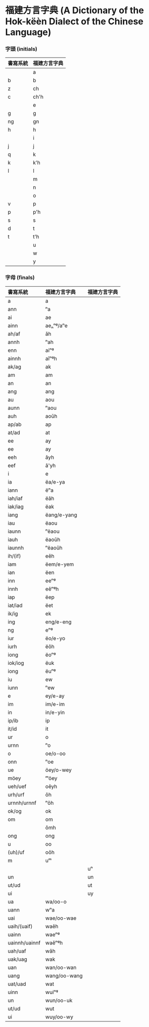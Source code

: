 # 福建方言字典 \(A Dictionary of the Hok-këèn Dialect of the Chinese Language\)

### 字頭 \(initials\)

| 書寫系統 | 福建方言字典 |
| :--- | :--- |
| | a |
| b | b |
| z | ch |
| c | ch'h |
| | e |
| g | g |
| ng | gn |
| h | h |
| | i |
| j | j |
| q | k |
| k | k'h |
| l | l |
| | m |
| | n |
| | o |
| v | p |
| p | p'h |
| s | s |
| d | t |
| t | t'h |
| | u |
| | w |
| | y |

### 字母 \(finals\)

| 書寫系統 | 福建方言字典 | 福建方言字典 |
| :--- | :--- | :--- |
| a | a | |
| ann | ⁿa | |
| ai | ae | |
| ainn | aeₙⁿᵍ/aⁿe | |
| ah/af | ǎh | |
| annh | ⁿah | |
| enn | aiⁿᵍ | |
| ainnh | aǐⁿᵍh | |
| ak/ag | ak | |
| am | am | |
| an | an | |
| ang | ang | |
| au | aou | |
| aunn | ⁿaou | |
| auh | aoǔh | |
| ap/ab | ap | |
| at/ad | at | |
| ee | ay | |
| ee | ay | |
| eeh | ǎyh | |
| eef | ǎ'yh | |
| i | e | |
| ia | ëa/e-ya | |
| iann | ëⁿa | |
| iah/iaf | ëǎh | |
| iak/iag | ëak | |
| iang | ëang/e-yang | |
| iau | ëaou | |
| iaunn | ⁿëaou | |
| iauh | ëaoǔh | |
| iaunnh | ⁿëaoǔh | |
| ih/\(if\) | eěh | |
| iam | ëem/e-yem | |
| ian | ëen | |
| inn | eeⁿᵍ | |
| innh | eěⁿᵍh | |
| iap | ëep | |
| iat/iad | ëet | |
| ik/ig | ek | |
| ing | eng/e-eng | |
| ng | eⁿᵍ | |
| iur | ëo/e-yo | |
| iurh | ëǒh | |
| iong | ëoⁿᵍ | |
| iok/iog | ëuk | |
| iong | ëuⁿᵍ | |
| iu | ew | |
| iunn | ⁿew | |
| e | ey/e-ay | |
| im | im/e-im | |
| in | in/e-yin | |
| ip/ib | ip | |
| it/id | it | |
| ur | o | |
| urnn | ⁿo | |
| o | oe/o-oo | |
| onn | ⁿoe | |
| ue | öey/o-wey | |
| möey | ᵐöey | |
| ueh/uef | oěyh | |
| urh/urf | ǒh | |
| urnnh/urnnf | ⁿǒh | |
| ok/og | ok | |
| om | om | |
| | ǒmh | |
| ong | ong | |
| u | oo | |
| \(uh\)/uf | oǒh | |
| m | uᵐ | |
| | | uⁿ |
| un | | un |
| ut/ud | | ut |
| ui | | uy |
| ua | wa/oo-o | |
| uann | wⁿa | |
| uai | wae/oo-wae | |
| uaih/\(uaif\) | waěh | |
| uainn | waeⁿᵍ | |
| uainnh/uainnf | waěⁿᵍh | |
| uah/uaf | wǎh | |
| uak/uag | wak | |
| uan | wan/oo-wan | |
| uang | wang/oo-wang | |
| uat/uad | wat | |
| uinn | wuiⁿᵍ | |
| un | wun/oo-uk | |
| ut/ud | wut | |
| ui | wuy/oo-wy | |



